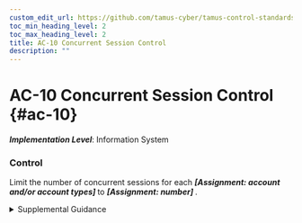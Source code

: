 ```yaml
---
custom_edit_url: https://github.com/tamus-cyber/tamus-control-standards/tree/main/content/tamus.edu/TAMUS_profile.xml
toc_min_heading_level: 2
toc_max_heading_level: 2
title: AC-10 Concurrent Session Control
description: ""
---
```


# AC-10 Concurrent Session Control {#ac-10}

_**Implementation Level**_: Information System

### Control

Limit the number of concurrent sessions for each <strong> <em>[Assignment: account and/or account types]</em> </strong> to <strong> <em>[Assignment: number]</em> </strong>.

<details>
  <summary>Supplemental Guidance</summary>

Organizations may define the maximum number of concurrent sessions for system accounts globally, by account type, by account, or any combination thereof. For example, organizations may limit the number of concurrent sessions for system administrators or other individuals working in particularly sensitive domains or mission-critical applications. Concurrent session control addresses concurrent sessions for system accounts. It does not, however, address concurrent sessions by single users via multiple system accounts.

</details>

